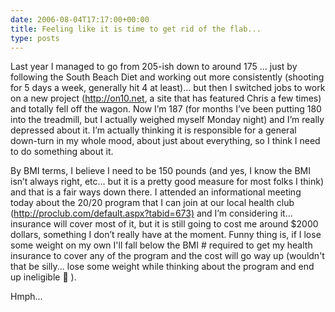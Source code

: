 ```yaml
---
date: 2006-08-04T17:17:00+00:00
title: Feeling like it is time to get rid of the flab...
type: posts
---
```

Last year I managed to go from 205-ish down to around 175 … just by following the South Beach Diet and working out more consistently (shooting for 5 days a week, generally hit 4 at least)… but then I switched jobs to work on a new project (<http://on10.net>, a site that has featured Chris a few times) and totally fell off the wagon. Now I’m 187 (for months I’ve been putting 180 into the treadmill, but I actually weighed myself Monday night) and I’m really depressed about it. I’m actually thinking it is responsible for a general down-turn in my whole mood, about just about everything, so I think I need to do something about it.

By BMI terms, I believe I need to be 150 pounds (and yes, I know the BMI isn’t always right, etc... but it is a pretty good measure for most folks I think) and that is a fair ways down there. I attended an informational meeting today about the 20/20 program that I can join at our local health club (<http://proclub.com/default.aspx?tabid=673)> and I’m considering it… insurance will cover most of it, but it is still going to cost me around $2000 dollars, something I don’t really have at the moment. Funny thing is, if I lose some weight on my own I'll fall below the BMI # required to get my health insurance to cover any of the program and the cost will go way up (wouldn't that be silly... lose some weight while thinking about the program and end up ineligible 🙂 ).

Hmph...
